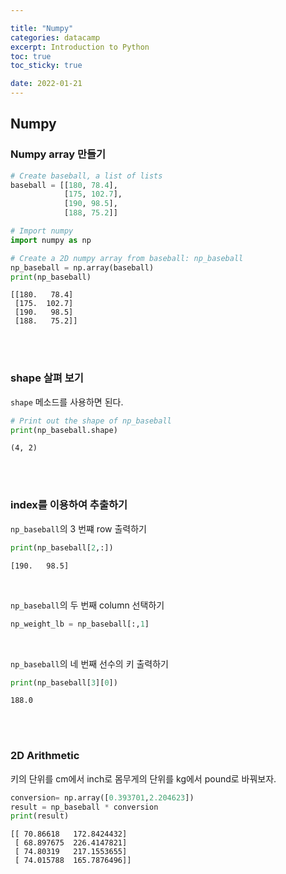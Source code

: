 ```yaml
---

title: "Numpy"
categories: datacamp
excerpt: Introduction to Python
toc: true
toc_sticky: true

date: 2022-01-21
---
```


## Numpy

### Numpy array 만들기

```python
# Create baseball, a list of lists
baseball = [[180, 78.4],
            [175, 102.7],
            [190, 98.5],
            [188, 75.2]]

# Import numpy
import numpy as np

# Create a 2D numpy array from baseball: np_baseball
np_baseball = np.array(baseball)
print(np_baseball)

```

    [[180.   78.4]
     [175.  102.7]
     [190.   98.5]
     [188.   75.2]]
    
<br>
<br>

### shape 살펴 보기
`shape` 메소드를 사용하면 된다.  


```python
# Print out the shape of np_baseball
print(np_baseball.shape)
```

    (4, 2)
    
<br>
<br>

### index를 이용하여 추출하기


`np_baseball`의 3 번쨰 row 출력하기  

```python
print(np_baseball[2,:])
```

    [190.   98.5]
    
<br>

`np_baseball`의 두 번째 column 선택하기
```python
np_weight_lb = np_baseball[:,1]
```
<br>

`np_baseball`의 네 번째 선수의 키 출력하기

```python
print(np_baseball[3][0])
```

    188.0
    
<br>
<br>

### 2D Arithmetic
키의 단위를 cm에서 inch로 몸무게의 단위를 kg에서 pound로 바꿔보자.  


```python
conversion= np.array([0.393701,2.204623])
result = np_baseball * conversion
print(result)

```

    [[ 70.86618   172.8424432]
     [ 68.897675  226.4147821]
     [ 74.80319   217.1553655]
     [ 74.015788  165.7876496]]
    
